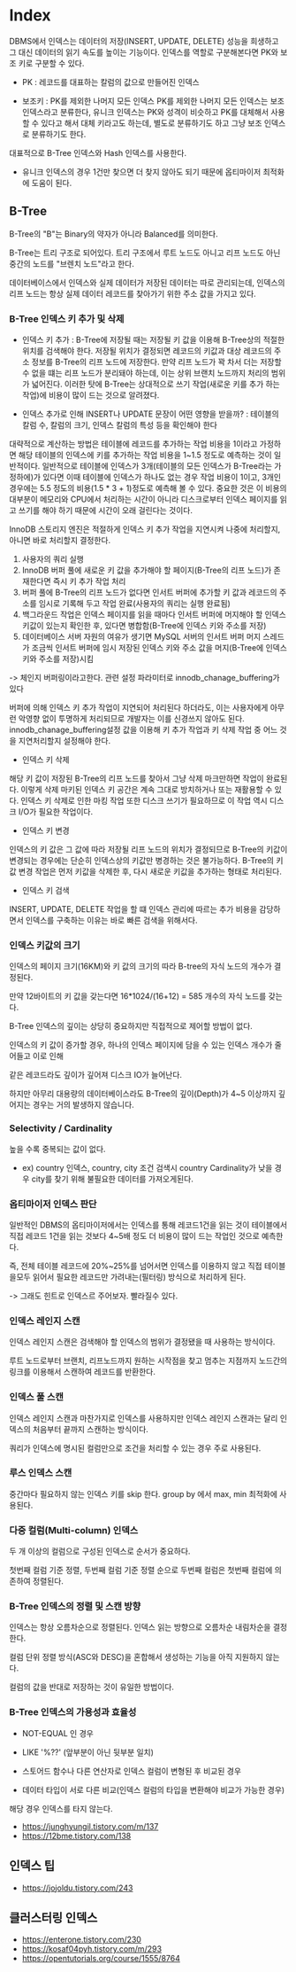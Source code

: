 # Index 

DBMS에서 인덱스는 데이터의 저장(INSERT, UPDATE, DELETE) 성능을 희생하고 그 대신 데이터의 읽기 속도를 높이는 기능이다. 인덱스를 역할로 구분해본다면 PK와 보조 키로 구분할 수 있다.

- PK : 레코드를 대표하는 칼럼의 값으로 만들어진 인덱스

- 보조키 : PK를 제외한 나머지 모든 인덱스
PK를 제외한 나머지 모든 인덱스는 보조 인덱스라고 분류한다, 유니크 인덱스는 PK와 성격이 비슷하고 PK를 대체해서 사용할 수 있다고
해서 대체 키라고도 하는데, 별도로 분류하기도 하고 그냥 보조 인덱스로 분류하기도 한다.

대표적으로 B-Tree 인덱스와 Hash 인덱스를  사용한다.

- 유니크 인덱스의 경우 1건만 찾으면 더 찾지 않아도 되기 때문에 옵티마이저 최적화에 도움이 된다. 

## B-Tree 

B-Tree의 "B"는 Binary의 약자가 아니라 Balanced를 의미한다.

B-Tree는 트리 구조로 되어있다.  트리 구조에서 루트 노드도 아니고 리프 노드도 아닌 중간의 노드를 "브렌치 노드"라고 한다. 

데이터베이스에서 인덱스와 실제 데이터가 저장된 데이터는 따로 관리되는데, 인덱스의 리프 노드는 항상 실제 데이터 레코드를 찾아가기 위한 주소 값을 가지고 있다.

### B-Tree 인덱스 키 추가 및 삭제

- 인덱스 키 추가 : B-Tree에 저장될 때는 저장될 키 값을 이용해 B-Tree상의 적절한 위치를 검색해야 한다. 
저장될 위치가 결정되면 레코드의 키값과 대상 레코드의 주소 정보를 B-Tree의 리프 노드에 저장한다. 
만약 리프 노드가 꽉 차서 더는 저장할 수 없을 떄는 리프 노드가 분리돼야 하는데, 이는 상위 브랜치 노드까지 처리의 범위가 넓어진다. 
이러한 탓에 B-Tree는 상대적으로 쓰기 작업(새로운 키를 추가 하는 작업)에 비용이 많이 드는 것으로 알려졌다.

- 인덱스 추가로 인해 INSERT나 UPDATE 문장이 어떤 영향을 받을까? : 테이블의 칼럼 수, 칼럼의 크기, 인덱스 칼럼의 특성 등을 확인해야 한다

대략적으로 계산하는 방법은 테이블에 레코드를 추가하는 작업 비용을 1이라고 가정하면 해당 테이블의 인덱스에 키를 추가하는 작업 비용을 1~1.5 정도로 예측하는 것이 일반적이다. 
일반적으로 테이블에 인덱스가 3개(테이블의 모든 인덱스가 B-Tree라는 가정하에)가 있다면 이때 테이블에 인덱스가 하나도 없는 경우 작업 비용이 1이고, 
3개인 경우에는 5.5 정도의 비용(1.5 * 3 + 1)정도로 예측해 볼 수 있다. 중요한 것은 이 비용의 대부분이 메모리와 CPU에서 처리하는 시간이 아니라 디스크로부터 인덱스 페이지를 읽고 쓰기를 해야 하기 때문에 시간이 오래 걸린다는 것이다.

InnoDB 스토리지 엔진은 적절하게 인덱스 키 추가 작업을 지연시켜 나중에 처리할지, 아니면 바로 처리할지 결정한다.

1. 사용자의 쿼리 실행
2. InnoDB 버퍼 풀에 새로운 키 값을 추가해야 할 페이지(B-Tree의 리프 노드)가 존재한다면 즉시 키 추가 작업 처리
3. 버퍼 풀에 B-Tree의 리프 노드가 없다면 인서트 버퍼에 추가할 키 값과 레코드의 주소를 임시로 기록해 두고 작업 완료(사용자의 쿼리는 실행 완료됨)
4. 백그라운드 작업은 인덱스 페이지를 읽을 때마다 인서트 버퍼에 머지해야 할 인덱스 키값이 있는지 확인한 후, 있다면 병합함(B-Tree에 인덱스 키와 주소를 저장)
5. 데이터베이스 서버 자원의 여유가 생기면 MySQL 서버의 인서트 버퍼 머지 스레드가 조금씩 인서트 버퍼에 임시 저장된 인덱스 키와 주소 값을 머지(B-Tree에 인덱스 키와 주소를 저장)시킴

-> 체인지 버퍼링이라고한다. 관련 설정 파라미터로 innodb_chanage_buffering가 있다

버퍼에 의해 인덱스 키 추가 작업이 지연되어 처리된다 하더라도, 이는 사용자에게 아무런 악영향 없이 투명하게 처리되므로 개발자는 이를 신경쓰지 않아도 된다. innodb_chanage_buffering설정 값을 이용해 키 추가 작업과 키 삭제 작업 중 어느 것을 지연처리할지 설정해야 한다.

- 인덱스 키 삭제

해당 키 값이 저장된 B-Tree의 리프 노드를 찾아서 그냥 삭제 마크만하면 작업이 완료된다. 이렇게 삭제 마키된 인덱스 키 공간은 계속 그대로 방치하거나 또는 재활용할 수 있다. 인덱스 키 삭제로 인한 마킹 작업 또한 디스크 쓰기가 필요하므로 이 작업 역시 디스크 I/O가 필요한 작업이다.

- 인덱스 키 변경

인덱스의 키 값은 그 값에 따라 저장될 리프 노드의 위치가 결정되므로 B-Tree의 키값이 변경되는 경우에는 단순히 인덱스상의 키값만 병경하는 것은 불가능하다. B-Tree의 키값 변경 작업은 먼저 키값을 삭제한 후, 다시 새로운 키값을 추가하는 형태로 처리된다.

- 인덱스 키 검색

INSERT, UPDATE, DELETE 작업을 할 떄 인덱스 관리에 따르는 추가 비용을 감당하면서 인덱스를 구축하는 이유는 바로 빠른 검색을 위해서다.


### 인덱스 키값의 크기

인덱스의 페이지 크기(16KM)와 키 값의 크기의 따라 B-tree의 자식 노드의 개수가 결정된다.

만약 12바이트의 키 값을 갖는다면 16*1024/(16+12) = 585 개수의 자식 노드를 갖는다.

B-Tree 인덱스의 깊이는 상당히 중요하지만 직접적으로 제어할 방법이 없다.

인덱스의 키 값이 증가할 경우, 하나의 인덱스 페이지에 담을 수 있는 인덱스 개수가 줄어들고 이로 인해 

같은 레코드라도 깊이가 깊어져 디스크 IO가 늘어난다.

하지만 아무리 대용량의 데이터베이스라도 B-Tree의 깊이(Depth)가 4~5 이상까지 깊어지는 경우는 거의 발생하지 않습니다.

### Selectivity / Cardinality

높을 수록 중복되는 값이 없다. 


- ex) country 인덱스, country, city 조건 검색시 country Cardinality가 낮을 경우 city를 찾기 위해 불필요한 데이터를 가져오게된다.

### 옵티마이저 인덱스 판단 

일반적인 DBMS의 옵티마이저에서는 인덱스를 통해 레코드1건을 읽는 것이 테이블에서 직접 레코드 1건을 읽는 것보다 4~5배 정도 더 비용이 많이 드는 작업인 것으로 예측한다.

즉, 전체 테이블 레코드에 20%~25%를 넘어서면 인덱스를 이용하지 않고 직접 테이블을모두 읽어서 필요한 레코드만 가려내는(필터링) 방식으로 처리하게 된다.

-> 그래도 힌트로 인덱스르 주어보자. 빨라질수 있다.

### 인덱스 레인지 스캔

인덱스 레인지 스캔은 검색해야 할 인덱스의 범위가 결정됐을 때 사용하는 방식이다. 

루트 노드로부터 브랜치, 리프노드까지 원하는 시작점을 찾고 멈추는 지점까지 노드간의 링크를 이용해서 스캔하여 레코드를 반환한다. 


### 인덱스 풀 스캔

인덱스 레인지 스캔과 마찬가지로 인덱스를 사용하지만 인덱스 레인지 스캔과는 달리 인덱스의 처음부터 끝까지 스캔하는 방식이다. 

쿼리가 인덱스에 명시된 컬럼만으로 조건을 처리할 수 있는 경우 주로 사용된다. 

### 루스 인덱스 스캔

중간마다 필요하지 않는 인덱스 키를 skip 한다. group by 에서 max, min 최적화에 사용된다. 

### 다중 컬럼(Multi-column) 인덱스

두 개 이상의 컬럼으로 구성된 인덱스로 순서가 중요하다. 

첫번째 컬럼 기준 정렬, 두번째 컬럼 기준 정렬 순으로 두번째 컬럼은 첫번째 컬럼에 의존하여 정렬된다. 

### B-Tree 인덱스의 정렬 및 스캔 방향

인덱스는 항상 오름차순으로 정렬된다. 인덱스 읽는 방향으로 오름차순 내림차순을 결정한다. 

컬럼 단위 정렬 방식(ASC와 DESC)을 혼합해서 생성하는 기능을 아직 지원하지 않는다. 

컬럼의 값을 반대로 저장하는 것이 유일한 방법이다.

### B-Tree 인덱스의 가용성과 효율성

- NOT-EQUAL 인 경우

- LIKE '%??' (앞부분이 아닌 뒷부분 일치) 

- 스토어드 함수나 다른 연산자로 인덱스 컬럼이 변형된 후 비교된 경우

- 데이터 타입이 서로 다른 비교(인덱스 컬럼의 타입을 변환해야 비교가 가능한 경우)

  
해당 경우 인덱스를 타지 않는다.
  

- https://junghyungil.tistory.com/m/137
- https://12bme.tistory.com/138

## 인덱스 팁

- https://jojoldu.tistory.com/243

## 클러스터링 인덱스 

- https://enterone.tistory.com/230
- https://kosaf04pyh.tistory.com/m/293
- https://opentutorials.org/course/1555/8764



 
 
